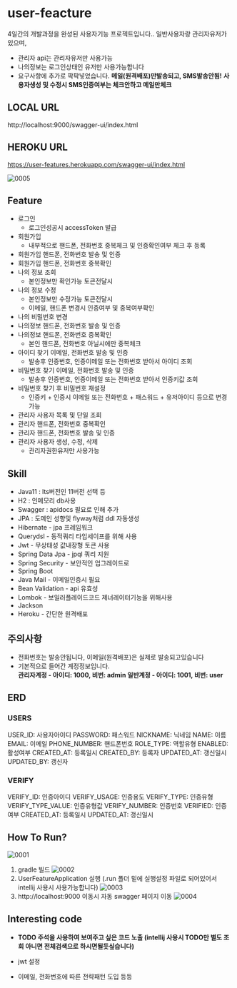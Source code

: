 
# user-feacture

4일간의 개발과정을 완성된 사용자기능 프로젝트입니다..
일반사용자랑 관리자유저가 있으며,
* 관리자 api는 관리자유저만 사용가능
* 나의정보는 로그인상태인 유저만 사용가능합니다
* 요구사항에 추가로 팍팍넣었습니다.
**메일(원격배포)만발송되고, SMS발송안됨!**
**사용자생성 및 수정시 SMS인증여부는 체크안하고 메일만체크**

## LOCAL URL
http://localhost:9000/swagger-ui/index.html
## HEROKU URL
https://user-features.herokuapp.com/swagger-ui/index.html

![0005](https://user-images.githubusercontent.com/53999997/188876090-b882dca2-86d3-489f-8911-bb239f87b420.jpg)

## Feature
* 로그인
  - 로그인성공시 accessToken 발급
* 회원가입
  - 내부적으로 핸드폰, 전화번호 중복체크 및 인증확인여부 체크 후 등록
* 회원가입 핸드폰, 전화번호 발송 및 인증
* 회원가입 핸드폰, 전화번호 중복확인
* 나의 정보 조회
  - 본인정보만 확인가능 토큰전달시
* 나의 정보 수정
  - 본인정보만 수정가능 토큰전달시
  - 이메일, 핸드폰 변경시 인증여부 및 중복여부확인
* 나의 비밀번호 변경
* 나의정보 핸드폰, 전화번호 발송 및 인증
* 나의정보 핸드폰, 전화번호 중복확인
  - 본인 핸드폰, 전화번호 아닐시에만 중복체크
* 아이디 찾기 이메일, 전화번호 발송 및 인증
  - 발송후 인증번호, 인증이메일 또는 전화번호 받아서 아이디 조회
* 비밀번호 찾기 이메일, 전화번호 발송 및 인증
  - 발송후 인증번호, 인증이메일 또는 전화번호 받아서 인증키값 조회
* 비밀번호 찾기 후 비밀번호 재설정
  - 인증키 + 인증시 이메일 또는 전화번호 + 패스워드 + 유저아이디 등으로 변경가능
* 관리자 사용자 목록 및 단일 조회
* 관리자 핸드폰, 전화번호 중복확인
* 관리자 핸드폰, 전화번호 발송 및 인증
* 관리자 사용자 생성, 수정, 삭제
  - 관리자권한유저만 사용가능


## Skill
* Java11 : lts버전인 11버전 선택 등
* H2 : 인메모리 db사용
* Swagger : apidocs 필요로 인해 추가
* JPA : 도메인 성향및 flyway처럼 ddl 자동생성
* Hibernate - jpa 프레임워크
* Querydsl - 동적쿼리 타입세이프를 위해 사용
* Jwt - 무상태성 값내장형 토큰 사용
* Spring Data Jpa - jpql 쿼리 지원
* Spring Security - 보안적인 업그레이드로 
* Spring Boot
* Java Mail - 이메일인증시 필요
* Bean Validation - api 유효성
* Lombok - 보일러플레이드코드 제너레이터기능을 위해사용
* Jackson
* Heroku - 간단한 원격배포

## 주의사항
* 전화번호는 발송안됩니다, 이메일(원격배포)은 실제로 발송되고있습니다
* 기본적으로 들어간 계정정보입니다.<br>
  **관리자계정 - 아이디: 1000, 비번: admin
  일반계정 - 아이디: 1001, 비번: user**

## ERD

### USERS
USER_ID: 사용자아이디
PASSWORD: 패스워드
NICKNAME: 닉네임
NAME: 이름
EMAIL: 이메일
PHONE_NUMBER: 핸드폰번호
ROLE_TYPE: 역할유형
ENABLED: 활성여부
CREATED_AT: 등록일시
CREATED_BY: 등록자
UPDATED_AT: 갱신일시
UPDATED_BY: 갱신자

### VERIFY
VERIFY_ID: 인증아이디
VERIFY_USAGE: 인증용도
VERIFY_TYPE: 인증유형
VERIFY_TYPE_VALUE: 인증유형값
VERIFY_NUMBER: 인증번호
VERIFIED: 인증여부
CREATED_AT: 등록일시
UPDATED_AT: 갱신일시

## How To Run?
![0001](https://user-images.githubusercontent.com/53999997/188875861-2c5ca44d-03a2-43cc-a58d-c6274836b8e7.jpg)
1. gradle 빌드
![0002](https://user-images.githubusercontent.com/53999997/188875980-036fd39e-43ba-4400-aae2-1fef12758119.jpg)
2. UserFeatureApplication 실행 (.run 폴더 밑에 실행설정 파일로 되어있어서 intellij 사용시 사용가능합니다)
![0003](https://user-images.githubusercontent.com/53999997/188876015-39ef11b4-4e4b-46f2-9993-56ca0706d893.jpg)
3. http://localhost:9000 이동시 자동 swagger 페이지 이동
![0004](https://user-images.githubusercontent.com/53999997/188876073-9598c68d-9731-4ae7-90c4-0f08abb744d8.jpg)



## Interesting code
* **TODO 주석을 사용하여 보여주고 싶은 코드 노출 
(intellij 사용시 TODO만 별도 조회 아니면 전체검색으로 하시면될듯싶습니다)**
  
* jwt 설정
* 이메일, 전화번호에 따른 전략패턴 도입
등등 